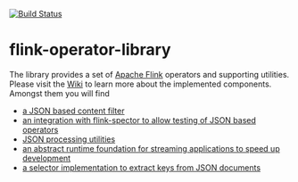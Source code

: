 [![Build Status](https://travis-ci.org/ottogroup/flink-operator-library.svg?branch=master)](https://travis-ci.org/ottogroup/flink-operator-library)

# flink-operator-library

The library provides a set of [Apache Flink](https://flink.apache.org) operators and supporting utilities. Please visit the [Wiki](https://github.com/ottogroup/flink-operator-library/wiki/) to learn more about the implemented components. Amongst them you will find 

* [a JSON based content filter](https://github.com/ottogroup/flink-operator-library/wiki/JSON-Content-Filter-operator)
* [an integration with flink-spector to allow testing of JSON based operators](https://github.com/ottogroup/flink-operator-library/wiki/JSON%20Content%20Matcher%20to%20integrate%20with%20Flink%20Spector%20for%20operator%20and%20pipeline%20testing)
* [JSON processing utilities](https://github.com/ottogroup/flink-operator-library/wiki/JSON%20processing%20utilities)
* [an abstract runtime foundation for streaming applications to speed up development](https://github.com/ottogroup/flink-operator-library/wiki/Base-runtime-for-streaming-applications)  
* [a selector implementation to extract keys from JSON documents](https://github.com/ottogroup/flink-operator-library/wiki/JSON-document-backed-key-selector) 